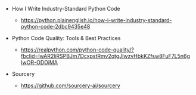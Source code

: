 - How I Write Industry-Standard Python Code
  - https://python.plainenglish.io/how-i-write-industry-standard-python-code-2dbc9435e48

- Python Code Quality: Tools & Best Practices
  - https://realpython.com/python-code-quality/?fbclid=IwAR2liRSPBJm7DcxpstRmv2qtgJlwzvHbkKZfsw8FuF7L5n6gIwOR-ODOiMA

- Sourcery
  - https://github.com/sourcery-ai/sourcery

